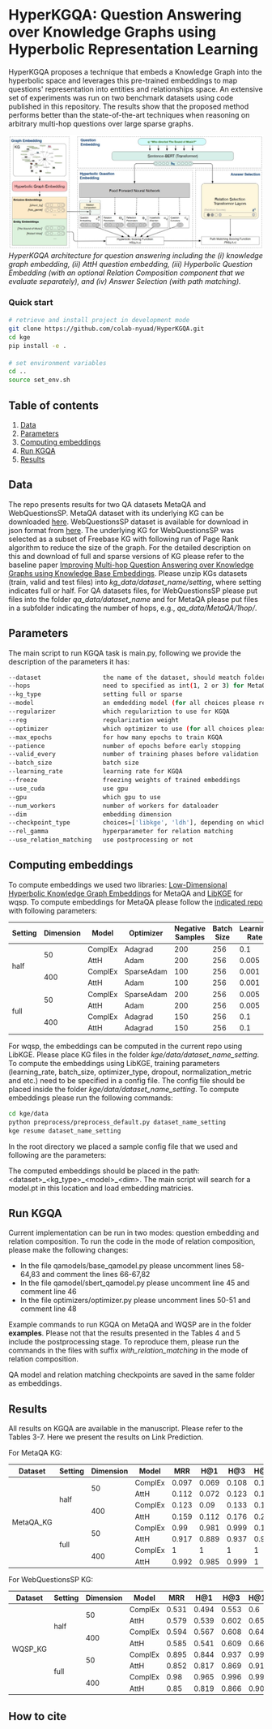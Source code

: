 # HyperKGQA: Question Answering over Knowledge Graphs using Hyperbolic Representation Learning

HyperKGQA proposes a technique that embeds a Knowledge Graph into the hyperbolic space  and  leverages  this  pre-trained  embeddings  to  map  questions' representation  into entities  and  relationships  space. An extensive set of experiments was run on two benchmark datasets using code published in this repository. The results show that the proposed  method  performs  better  than the state-of-the-art techniques when reasoning on arbitrary multi-hop questions over large sparse graphs.

![](architecture.jpg "Overall architecture")
*HyperKGQA architecture for question answering including the (i) knowledge graph embedding, (ii) AttH question embedding, (iii) Hyperbolic Question Embedding (with an optional Relation Composition component that we evaluate separately), and (iv) Answer Selection (with path matching).*

### Quick start
```sh
# retrieve and install project in development mode
git clone https://github.com/colab-nyuad/HyperKGQA.git
cd kge
pip install -e .

# set environment variables
cd ..
source set_env.sh
```

## Table of contents
1. [Data](#data)
2. [Parameters](#usage)
3. [Computing embeddings](#emb)
4. [Run KGQA](#kgqa)
5. [Results](#results)

## Data <a name="data"></a>

The repo presents results for two QA datasets MetaQA and WebQuestionsSP. MetaQA dataset with its underlying KG can be downloaded [here](https://github.com/yuyuz/MetaQA). WebQuestionsSP dataset is available for download in json format from [here](https://www.microsoft.com/en-us/download/details.aspx?id=52763). The underlying KG for WebQuestionsSP was selected as a subset of Freebase KG with following run of Page Rank algorithm to reduce the size of the graph. For the detailed description on this and download of full and sparse versions of KG please refer to the baseline paper [Improving Multi-hop Question Answering over Knowledge Graphs using Knowledge Base Embeddings](https://www.aclweb.org/anthology/2020.acl-main.412/). Please unzip KGs datasets (train, valid and test files) into <em>kg_data/dataset_name/setting</em>, where setting indicates full or half. For QA datasets files, for WebQuestionsSP please put files into the folder <em>qa_data/dataset_name</em> and for MetaQA please put files in a subfolder indicating the number of hops, e.g., <em>qa_data/MetaQA/1hop/</em>.

## Parameters <a name="usage"></a>
The main script to run KGQA task is main.py, following we provide the description of the parameters it has:

```sh
--dataset                 the name of the dataset, should meatch folders created at the previous step
--hops                    need to specified as int(1, 2 or 3) for MetaQA dataset
--kg_type                 setting full or sparse
--model                   an emdedding model (for all choices please refer to the file)
--regularizer             which regulariztion to use for KGQA
--reg                     regularization weight
--optimizer               which optimizer to use (for all choices please refer to the file) 
--max_epochs              for how many epochs to train KGQA
--patience                number of epochs before early stopping
--valid_every             number of training phases before validation
--batch_size              batch size
--learning_rate           learning rate for KGQA
--freeze                  freezing weights of trained embeddings
--use_cuda                use gpu
--gpu                     which gpu to use
--num_workers             number of workers for dataloader
--dim                     embedding dimension
--checkpoint_type         choices=['libkge', 'ldh'], depending on which library was used to compute embeddings 
--rel_gamma               hyperparameter for relation matching
--use_relation_matching   use postprocessing or not 
```

## Computing embeddings <a name="emb"></a>
To compute embeddings we used two libraries: [Low-Dimensional Hyperbolic Knowledge Graph Embeddings](https://github.com/HazyResearch/KGEmb) for MetaQA and [LibKGE](https://github.com/uma-pi1/kge) for wqsp. To compute embeddings for MetaQA please follow the [indicated repo](https://github.com/HazyResearch/KGEmb) with following parameters:

<table>
    <thead>
        <tr>
            <th>Setting</th>
            <th>Dimension</th>
            <th>Model</th>
            <th>Optimizer</th>
            <th>Negative Samples</th>
            <th>Batch Size</th>
            <th>Learning Rate</th>	
        </tr>
    </thead>
    <tbody>
        <tr>
            <td rowspan=4>half</td>
            <td rowspan=2>50</td>
            <td>ComplEx	</td>
            <td>Adagrad</td>	
            <td>200</td>	
            <td>256</td>
            <td>0.1</td>
        </tr>
        <tr>
          <td>AttH</td>	
          <td>Adam</td>
          <td>200</td>	
          <td>256</td>
          <td>0.005</td>
        </tr>
        <tr>
            <td rowspan=2>400</td>
            <td>ComplEx	</td>
            <td>SparseAdam</td>	
            <td>100</td>	
            <td>256</td>
            <td>0.001</td>
        </tr>
        <tr>
          <td>AttH</td>	
          <td>Adam</td>
          <td>100</td>	
          <td>256</td>
          <td>0.001</td>
        </tr>
        <tr>
            <td rowspan=4>full</td>
            <td rowspan=2>50</td>
            <td>ComplEx	</td>
            <td>SparseAdam</td>	
            <td>200</td>	
            <td>256</td>
            <td>0.005</td>
        </tr>
          <td>AttH</td>	
          <td>Adam</td>
          <td>200</td>	
          <td>256</td>
          <td>0.005</td>
        </tr>
          <tr>
            <td rowspan=2>400</td>
            <td>ComplEx	</td>
            <td>Adagrad</td>	
            <td>150</td>	
            <td>256</td>
            <td>0.1</td>
        </tr>
          <td>AttH</td>	
          <td>Adagrad</td>
          <td>150</td>	
          <td>256</td>
          <td>0.1</td>
        </tr>
    </tbody>
</table>

For wqsp, the embeddings can be computed in the current repo using LibKGE. Please place KG files in the folder <em>kge/data/dataset_name_setting</em>. To compute the embeddings using LibKGE, training parameters (learning_rate, batch_size, optimizer_type, dropout, normalization_metric and etc.) need to be specified in a config file. The config file should be placed inside the folder <em>kge/data/dataset_name_setting</em>. To compute embeddings please run the following commands:

```sh
cd kge/data
python preprocess/preprocess_default.py dataset_name_setting
kge resume dataset_name_setting
```

In the root directory we placed a sample config file that we used and following are the parameters: 

The computed embeddings should be placed in the path: \<dataset\>\_\<kg_type\>\_\<model\>\_\<dim\>. The main script will search for a model.pt in this location and load embedding matricies. 

## Run KGQA <a name="kgqa"></a>
  
Current implementation can be run in two modes: question embedding and relation composition. To run the code in the mode of relation composition, please make the following changes: 
<ul>
  <li>In the file qamodels/base_qamodel.py please uncomment lines 58-64,83 and comment the lines 66-67,82 </li>
  <li>In the file qamodel/sbert_qamodel.py please uncomment line 45 and comment line 46</li>
  <li>In the file optimizers/optimizer.py please uncomment lines 50-51 and comment line 48</li>
</ul>

Example commands to run KGQA on MetaQA and WQSP are in the folder <strong>examples</strong>. Please not that the results presented in the Tables 4 and 5 include the postprocessing stage. To reproduce them, please run the commands in the files with suffix <em>with_relation_matching</em> in the mode of relation composition.
  
QA model and relation matching checkpoints are saved in the same folder as embeddings. 
  
## Results <a name="results"></a>
All results on KGQA are available in the manuscript. Please refer to the Tables 3-7. Here we present the results on Link Prediction.

For MetaQA KG:
<table>
    <thead>
        <tr>
            <th>Dataset</th>
            <th>Setting</th>
            <th>Dimension</th>
            <th>Model</th>	
            <th>MRR</th>	
            <th>H@1</th>	
            <th>H@3</th>
            <th>H@10</th>
        </tr>
    </thead>
    <tbody>
        <tr>
            <td rowspan=8>MetaQA_KG</td>
            <td rowspan=4>half</td>
            <td rowspan=2>50</td>
            <td>ComplEx	</td>
            <td>0.097</td>	
            <td>0.069</td>	
            <td>0.108</td>
            <td>0.148</td>
        </tr>
        <tr>
          <td>AttH</td>	
          <td>0.112</td>
          <td>0.072</td>	
          <td>0.123</td>
          <td>0.187</td>
        </tr>
        <tr>
            <td rowspan=2>400</td>
            <td>ComplEx	</td>
            <td>0.123</td>	
            <td>0.09</td>	
            <td>0.133</td>
            <td>0.185</td>
        </tr>
        <tr>
          <td>AttH</td>	
          <td>0.159</td>
          <td>0.112</td>	
          <td>0.176</td>
          <td>0.249</td>
        </tr>
        <tr>
            <td rowspan=4>full</td>
            <td rowspan=2>50</td>
            <td>ComplEx	</td>
            <td>0.99</td>	
            <td>0.981</td>	
            <td>0.999</td>
            <td>0.1</td>
        </tr>
          <td>AttH</td>	
          <td>0.917</td>
          <td>0.889</td>	
          <td>0.937</td>
          <td>0.96</td>
        </tr>
          <tr>
            <td rowspan=2>400</td>
            <td>ComplEx	</td>
            <td>1</td>	
            <td>1</td>	
            <td>1</td>
            <td>1</td>
        </tr>
          <td>AttH</td>	
          <td>0.992</td>
          <td>0.985</td>	
          <td>0.999</td>
          <td>1</td>
        </tr>
    </tbody>
</table>

For WebQuestionsSP KG:
<table>
    <thead>
        <tr>
            <th>Dataset</th>
            <th>Setting</th>
            <th>Dimension</th>
            <th>Model</th>	
            <th>MRR</th>	
            <th>H@1</th>	
            <th>H@3</th>
            <th>H@10</th>
        </tr>
    </thead>
    <tbody>
        <tr>
            <td rowspan=8>WQSP_KG</td>
            <td rowspan=4>half</td>
            <td rowspan=2>50</td>
            <td>ComplEx	</td>
            <td>0.531</td>	
            <td>0.494</td>	
            <td>0.553</td>
            <td>0.6</td>
        </tr>
        <tr>
          <td>AttH</td>	
          <td>0.579</td>
          <td>0.539</td>	
          <td>0.602</td>
          <td>0.651</td>
        </tr>
        <tr>
            <td rowspan=2>400</td>
            <td>ComplEx	</td>
            <td>0.594</td>	
            <td>0.567</td>	
            <td>0.608</td>
            <td>0.646</td>
        </tr>
        <tr>
          <td>AttH</td>	
          <td>0.585</td>
          <td>0.541</td>	
          <td>0.609</td>
          <td>0.663</td>
        </tr>
        <tr>
            <td rowspan=4>full</td>
            <td rowspan=2>50</td>
            <td>ComplEx	</td>
            <td>0.895</td>	
            <td>0.844</td>	
            <td>0.937</td>
            <td>0.992</td>
        </tr>
          <td>AttH</td>	
          <td>0.852</td>
          <td>0.817</td>	
          <td>0.869</td>
          <td>0.918</td>
        </tr>
          <tr>
            <td rowspan=2>400</td>
            <td>ComplEx	</td>
            <td>0.98</td>	
            <td>0.965</td>	
            <td>0.996</td>
            <td>0.999</td>
        </tr>
          <td>AttH</td>	
          <td>0.85</td>
          <td>0.819</td>	
          <td>0.866</td>
          <td>0.908</td>
        </tr>
    </tbody>
</table>

## How to cite
